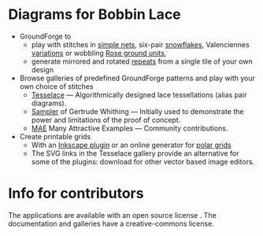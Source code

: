 Diagrams for Bobbin Lace
========================

* GroundForge to
  * play with stitches in [simple nets](https://d-bl.github.io/GroundForge/nets),
    six-pair [snowflakes](https://d-bl.github.io/MAE-gf/docs/counting-snow/#choose-stitches),
    Valenciennes [variations](https://d-bl.github.io/gw-lace-to-gf/#a7-h7g11--valenciennes)
    or wobbling [Rose ground units](https://d-bl.github.io/MAE-gf/docs/droste#wobble),
  * generate mirrored and rotated [repeats](https://d-bl.github.io/GroundForge/symmetry) from a single tile of your own design
* Browse galleries of predefined GroundForge patterns and play with your own choice of stitches
  * [Tesselace](https://d-bl.github.io/tesselace-to-gf/) &mdash; Algorithmically designed lace tessellations (alias pair diagrams).
  * [Sampler](https://d-bl.github.io/gw-lace-to-gf/) of Gertrude Whithing &mdash; Initially used to demonstrate the power and limitations of the proof of concept.
  * [MAE](https://d-bl.github.io/MAE-gf/) Many Attractive Examples &mdash; Community contributions.
* Create printable grids
  * With an [Inkscape plugin](https://d-bl.github.io/polar-grids/) or an online generator for [polar grids](https://d-bl.github.io/polar-grids/)
  * The SVG links in the Tesselace gallery provide an alternative for some of the plugins: download for other vector based image editors.

Info for contributors
=====================
The applications are available with an open source license . The documentation and galleries have a creative-commons license.
